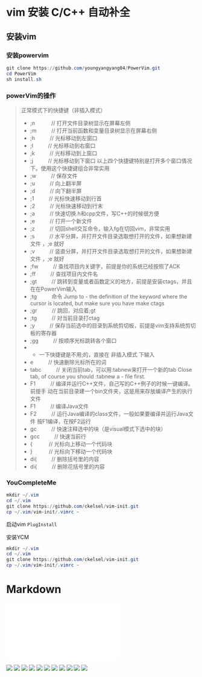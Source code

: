# vim 安装 C/C++ 自动补全

## 安装vim
### 安装powervim
```powershell
git clone https://github.com/youngyangyang04/PowerVim.git
cd PowerVim
sh install.sh
```
### powerVim的操作

> 正常模式下的快捷键（非插入模式）
> - ;n &nbsp;&nbsp;&nbsp;&nbsp;&nbsp;&nbsp;&nbsp;&nbsp;&nbsp;&nbsp;// 打开文件目录树显示在屏幕左侧
> - ;m&nbsp;&nbsp;&nbsp;&nbsp;&nbsp;&nbsp;&nbsp;&nbsp;&nbsp;&nbsp;// 打开当前函数和变量目录树显示在屏幕右侧
> - ;h&nbsp;&nbsp;&nbsp;&nbsp;&nbsp;&nbsp;&nbsp;&nbsp;&nbsp;&nbsp;// 光标移动到左窗口
> - ;l&nbsp;&nbsp;&nbsp;&nbsp;&nbsp;&nbsp;&nbsp;&nbsp;&nbsp;&nbsp;// 光标移动到右窗口
> - ;k&nbsp;&nbsp;&nbsp;&nbsp;&nbsp;&nbsp;&nbsp;&nbsp;&nbsp;&nbsp;// 光标移动到上窗口
> - ;j&nbsp;&nbsp;&nbsp;&nbsp;&nbsp;&nbsp;&nbsp;&nbsp;&nbsp;&nbsp;// 光标移动到下窗口 以上四个快捷键特别是打开多个窗口情况下。使用这个快捷键组合非常实用
> - ;w&nbsp;&nbsp;&nbsp;&nbsp;&nbsp;&nbsp;&nbsp;&nbsp;&nbsp;&nbsp;// 保存文件
> - ;u&nbsp;&nbsp;&nbsp;&nbsp;&nbsp;&nbsp;&nbsp;&nbsp;&nbsp;&nbsp;// 向上翻半屏
> - ;d&nbsp;&nbsp;&nbsp;&nbsp;&nbsp;&nbsp;&nbsp;&nbsp;&nbsp;&nbsp;// 向下翻半屏
> - ;1&nbsp;&nbsp;&nbsp;&nbsp;&nbsp;&nbsp;&nbsp;&nbsp;&nbsp;&nbsp;// 光标快速移动到行首
> - ;2&nbsp;&nbsp;&nbsp;&nbsp;&nbsp;&nbsp;&nbsp;&nbsp;&nbsp;&nbsp;// 光标快速移动到行末
> - ;a&nbsp;&nbsp;&nbsp;&nbsp;&nbsp;&nbsp;&nbsp;&nbsp;&nbsp;&nbsp;// 快速切换.h和cpp文件，写C++的时候很方便
> - ;e&nbsp;&nbsp;&nbsp;&nbsp;&nbsp;&nbsp;&nbsp;&nbsp;&nbsp;&nbsp;// 打开一个新文件
> - ;z&nbsp;&nbsp;&nbsp;&nbsp;&nbsp;&nbsp;&nbsp;&nbsp;&nbsp;&nbsp;// 切回shell交互命令，输入fg在切回vim，非常实用
> - ;s&nbsp;&nbsp;&nbsp;&nbsp;&nbsp;&nbsp;&nbsp;&nbsp;&nbsp;&nbsp;// 水平分屏，并打开文件目录选取想打开的文件，如果想新建文件 ，;e 就好
> - ;v&nbsp;&nbsp;&nbsp;&nbsp;&nbsp;&nbsp;&nbsp;&nbsp;&nbsp;&nbsp;// 竖直分屏，并打开文件目录选取想打开的文件，如果想新建文件 ，;e 就好
> - ;fw&nbsp;&nbsp;&nbsp;&nbsp;&nbsp;&nbsp;&nbsp;&nbsp;&nbsp;&nbsp;// 查找项目内关键字，前提是你的系统已经按照了ACK
> - ;ff&nbsp;&nbsp;&nbsp;&nbsp;&nbsp;&nbsp;&nbsp;&nbsp;&nbsp;&nbsp;// 查找项目内文件名
> - ;gt&nbsp;&nbsp;&nbsp;&nbsp;&nbsp;&nbsp;&nbsp;&nbsp;&nbsp;&nbsp;// 跳转到变量或者函数定义的地方，前提是安装ctags，并且在在PowerVim输入 
> - ;tg&nbsp;&nbsp;&nbsp;&nbsp;&nbsp;&nbsp;&nbsp;&nbsp;&nbsp;&nbsp;命令 Jump to - the definition of the keyword where the cursor is located, but make sure you have make ctags
> - ;gr&nbsp;&nbsp;&nbsp;&nbsp;&nbsp;&nbsp;&nbsp;&nbsp;&nbsp;&nbsp;// 跳回，对应着;gt
> - ;tg&nbsp;&nbsp;&nbsp;&nbsp;&nbsp;&nbsp;&nbsp;&nbsp;&nbsp;&nbsp;// 对当前目录打ctag
> - ;y&nbsp;&nbsp;&nbsp;&nbsp;&nbsp;&nbsp;&nbsp;&nbsp;&nbsp;&nbsp;// 保存当前选中的目录到系统剪切板，前提是vim支持系统剪切板的寄存器
> - ;gg&nbsp;&nbsp;&nbsp;&nbsp;&nbsp;&nbsp;&nbsp;&nbsp;&nbsp;&nbsp;// 按顺序光标跳转各个窗口
> - - 一下快捷键是不用;的，直接在 非插入模式 下输入
> - e&nbsp;&nbsp;&nbsp;&nbsp;&nbsp;&nbsp;&nbsp;&nbsp;&nbsp;&nbsp;// 快速删除光标所在的词
> - tabc&nbsp;&nbsp;&nbsp;&nbsp;&nbsp;&nbsp;&nbsp;&nbsp;&nbsp;&nbsp;// 关闭当前tab，可以用:tabnew来打开一个新的tab Close tab, of course you should :tabnew a - file first.
> - F1&nbsp;&nbsp;&nbsp;&nbsp;&nbsp;&nbsp;&nbsp;&nbsp;&nbsp;&nbsp;// 编译并运行C++文件，自己写的C++例子的时候一键编译。前提手 动在当前目录建一个bin文件夹，这是用来存放编译产生的执行文件
> - F1&nbsp;&nbsp;&nbsp;&nbsp;&nbsp;&nbsp;&nbsp;&nbsp;&nbsp;&nbsp;// 编译Java文件
> - F2&nbsp;&nbsp;&nbsp;&nbsp;&nbsp;&nbsp;&nbsp;&nbsp;&nbsp;&nbsp;// 运行Java编译的class文件，一般如果要编译并运行Java文件 按F1编译，在按F2运行
> - gc&nbsp;&nbsp;&nbsp;&nbsp;&nbsp;&nbsp;&nbsp;&nbsp;&nbsp;&nbsp;// 快速注释选中的块（是visual模式下选中的块）
> - gcc&nbsp;&nbsp;&nbsp;&nbsp;&nbsp;&nbsp;&nbsp;&nbsp;&nbsp;&nbsp;// 快速当前行
> - { &nbsp;&nbsp;&nbsp;&nbsp;&nbsp;&nbsp;&nbsp;&nbsp;&nbsp;&nbsp;// 光标向上移动一个代码块
> - } &nbsp;&nbsp;&nbsp;&nbsp;&nbsp;&nbsp;&nbsp;&nbsp;&nbsp;&nbsp;// 光标向下移动一个代码块
> - di(&nbsp;&nbsp;&nbsp;&nbsp;&nbsp;&nbsp;&nbsp;&nbsp;&nbsp;&nbsp;// 删除括号里的内容
> - di{&nbsp;&nbsp;&nbsp;&nbsp;&nbsp;&nbsp;&nbsp;&nbsp;&nbsp;&nbsp;// 删除花括号里的内容

### YouCompleteMe

```powershell
mkdir ~/.vim
cd ~/.vim
git clone https://github.com/ckelsel/vim-init.git
cp ~/.vim/vim-init/.vimrc ~
```
启动vim ```PlugInstall```

安装YCM
```powershell
mkdir ~/.vim
cd ~/.vim
git clone https://github.com/ckelsel/vim-init.git
cp ~/.vim/vim-init/.vimrc ~
```
# Markdown
<iframe src="//player.bilibili.com/player.html?aid=327623069&bvid=BV1JA411h7Gw&cid=171385214&page=1" scrolling="no" border="0" frameborder="no" framespacing="0" allowfullscreen="true"> </iframe>

![](picture/IMG_0183(20221101-200727).JPG)
![](picture/IMG_0184(20221101-200731).JPG)
![](picture/IMG_0185(20221101-200734).JPG)
![](picture/IMG_0186(20221101-200741).JPG)
![](picture/IMG_0187(20221101-200744).JPG)
![](picture/IMG_0188(20221101-200749).JPG)
![](picture/IMG_0189(20221101-200752).JPG)
![](picture/IMG_0190(20221101-200756).JPG)
![](picture/IMG_0190(20221101-200756).JPG)
![](picture/IMG_0191(20221101-200759).JPG)
![](picture/IMG_0192(20221101-200803).JPG)
